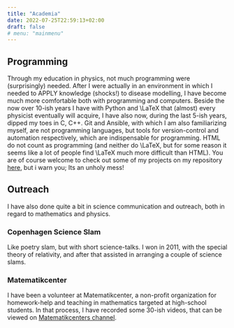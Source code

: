 ```yaml
---
title: "Academia"
date: 2022-07-25T22:59:13+02:00
draft: false
# menu: "mainmenu"
---
```



## Programming

Through my education in physics, not much programming were (surprisingly) needed. 
After I were actually in an environment in which I needed to APPLY knowledge (shocks\!) to disease modelling, I have become much more comfortable both with programming and computers. 
Beside the now over 10-ish years I have with Python and \\LaTeX that (almost) every physicist eventually will acquire, I have also now, during the last 5-ish years, dipped my toes in C, C++. Git and Ansible, with which I am also familiarizing myself, are not programming languages, but tools
for version-control and automation respectively, which are indispensable for programming. 
HTML do not count as programming (and neither do \\LaTeX, but for some reason it seems like a lot of people find \\LaTeX much more difficult than HTML). 
You are of course welcome to check out some of my projects on my repository [here](https://github.com/chrberrig), but i warn you; Its an unholy mess\!

## Outreach

I have also done quite a bit in science communication and outreach, both
in regard to mathematics and physics.

### Copenhagen Science Slam

Like poetry slam, but with short science-talks. I won in 2011, with the
special theory of relativity, and after that assisted in arranging a
couple of science slams.

### Matematikcenter

I have been a volunteer at Matematikcenter, a non-profit organization
for homework-help and teaching in mathematics targeted at high-school
students. In that process, I have recorded some 30-ish videos, that can
be viewed on [Matematikcenters
channel](https://www.youtube.com/channel/UC0Et2H2140L8cNaT4XPgnrQ).
